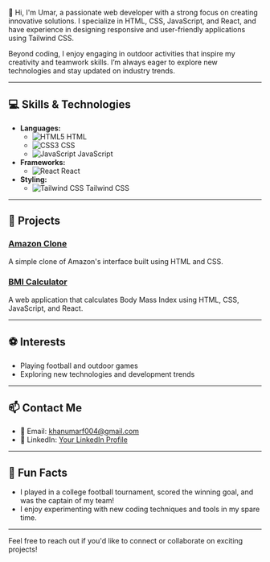 👋 Hi, I'm Umar, a passionate web developer with a strong focus on creating innovative solutions. I specialize in HTML, CSS, JavaScript, and React, and have experience in designing responsive and user-friendly applications using Tailwind CSS.

Beyond coding, I enjoy engaging in outdoor activities that inspire my creativity and teamwork skills. I’m always eager to explore new technologies and stay updated on industry trends.

---

## 💻 Skills & Technologies
- **Languages:** 
  - ![HTML5](https://img.shields.io/badge/HTML5-E34F26?style=flat&logo=html5&logoColor=white) HTML
  - ![CSS3](https://img.shields.io/badge/CSS3-1572B6?style=flat&logo=css3&logoColor=white) CSS
  - ![JavaScript](https://img.shields.io/badge/JavaScript-F7DF1E?style=flat&logo=javascript&logoColor=black) JavaScript
- **Frameworks:** 
  - ![React](https://img.shields.io/badge/React-61DAFB?style=flat&logo=react&logoColor=black) React
- **Styling:** 
  - ![Tailwind CSS](https://img.shields.io/badge/Tailwind_CSS-06B6D4?style=flat&logo=tailwind-css&logoColor=white) Tailwind CSS

---

## 🚀 Projects
### [Amazon Clone](https://github.com/khanumarf004/Amazon-Clone) 
A simple clone of Amazon's interface built using HTML and CSS.

### [BMI Calculator](https://github.com/khanumarf004/BMI-Calculator) 
A web application that calculates Body Mass Index using HTML, CSS, JavaScript, and React.

---

## ⚽ Interests
- Playing football and outdoor games
- Exploring new technologies and development trends

---

## 📫 Contact Me
- 📧 Email: [khanumarf004@gmail.com](mailto:khanumarf004@gmail.com)
- 🔗 LinkedIn: [Your LinkedIn Profile](your-linkedin-url)

---

## 🎉 Fun Facts
- I played in a college football tournament, scored the winning goal, and was the captain of my team!
- I enjoy experimenting with new coding techniques and tools in my spare time.

---

Feel free to reach out if you'd like to connect or collaborate on exciting projects!
